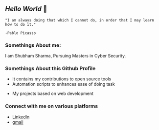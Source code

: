 ## ***Hello World***  👋
```
"I am always doing that which I cannot do, in order that I may learn how to do it."
                                                                                    -Pablo Picasso
```
### Somethings About me:
I am Shubham Sharma,
Pursuing Masters in Cyber Security.

### Somethings About this Github Profile
- It contains my contributions to open source tools
- Automation scripts to enhances ease of doing task
<!--- Walkthroughs for various labs on paltform like [Tryhackme](), [HacktheBox](), [Port Swigger](), [Over the Wire]() --->
- My projects based on web development
<!--### My profile over some learning paltforms
- [Tryhackme](https://tryhackme.com/p/dvwa)
- [Hack the Box](https://www.hackthebox.eu/profile/173577)
- [Hackerone](https://hackerone.com/shubham735) -->
### Connect with me on various platforms
- [LinkedIn](https://www.linkedin.com/in/shubham735/)
- [gmail](mailto:shubham.sharma735@gmail.com)
